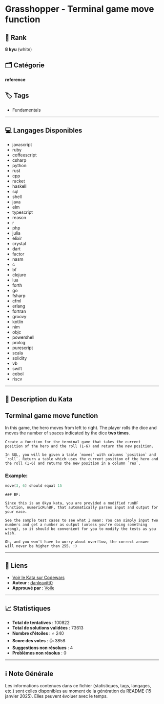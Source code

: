 # Grasshopper - Terminal game move function

## 🏅 Rank
**8 kyu** (white)

## 🗂️ Catégorie
**reference**

## 🏷️ Tags
- Fundamentals

---

## 💻 Langages Disponibles
- javascript
- ruby
- coffeescript
- csharp
- python
- rust
- cpp
- racket
- haskell
- sql
- shell
- java
- elm
- typescript
- reason
- r
- php
- julia
- elixir
- crystal
- dart
- factor
- nasm
- c
- bf
- clojure
- lua
- forth
- go
- fsharp
- cfml
- erlang
- fortran
- groovy
- kotlin
- nim
- objc
- powershell
- prolog
- purescript
- scala
- solidity
- vb
- swift
- cobol
- riscv

---

## 📜 Description du Kata

## Terminal game move function

In this game, the hero moves from left to right. The player rolls the dice and moves the number of spaces indicated by the dice **two times**.

~~~if-not:sql
Create a function for the terminal game that takes the current position of the hero and the roll (1-6) and return the new position.
~~~
~~~if:sql
In SQL, you will be given a table `moves` with columns `position` and `roll`. Return a table which uses the current position of the hero and the roll (1-6) and returns the new position in a column `res`.
~~~


### Example:
```python
move(3, 6) should equal 15
```

```if:bf
### BF:

Since this is an 8kyu kata, you are provided a modified runBF function, numericRunBF, that automatically parses input and output for your ease.

See the sample test cases to see what I mean: You can simply input two numbers and get a number as output (unless you're doing something wrong), so it should be convenient for you to modify the tests as you wish.

Oh, and you won't have to worry about overflow, the correct answer will never be higher than 255. :)
```


---

## 🔗 Liens
- [Voir le Kata sur Codewars](https://www.codewars.com/kata/563a631f7cbbc236cf0000c2)
- **Auteur** : [danleavitt0](https://www.codewars.com/users/danleavitt0)
- **Approuvé par** : [Voile](https://www.codewars.com/users/Voile)

---

## 📈 Statistiques
- **Total de tentatives** : 100822
- **Total de solutions validées** : 73613
- **Nombre d'étoiles** : ⭐ 240
- **Score des votes** : 👍 3858
- **Suggestions non résolues** : 4
- **Problèmes non résolus** : 0

---

## ℹ️ Note Générale
Les informations contenues dans ce fichier (statistiques, tags, langages, etc.) sont celles disponibles au moment de la génération du README (15 janvier 2025). Elles peuvent évoluer avec le temps.
